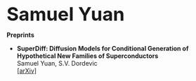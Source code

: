 <span style="font-size:300%;">**Samuel Yuan**</span>

**Preprints**

- **SuperDiff: Diffusion Models for Conditional Generation of Hypothetical New Families of Superconductors**  
  <span style="font-size:100%;">Samuel Yuan</span>, S.V. Dordevic  
  [[arXiv]](https://arxiv.org/abs/2402.00198)
